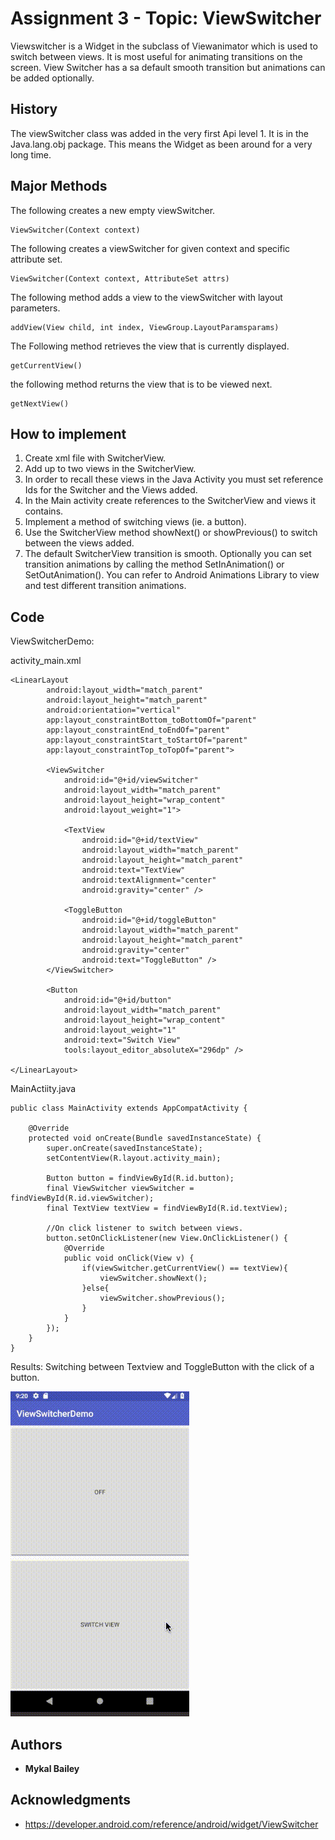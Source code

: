 # Assignment 3 - Topic: ViewSwitcher 

Viewswitcher is a Widget in the subclass of Viewanimator which is used to switch between views. It is most useful for animating transitions on the screen.  View Switcher has a sa default smooth transition but animations can be added optionally.  

## History

The viewSwitcher class was added in the very first Api level 1.  It is in the Java.lang.obj package.  This means the Widget as been around for a very long time.

## Major Methods

The following creates a new empty viewSwitcher.
```
ViewSwitcher(Context context)
```
The following creates a viewSwitcher for given context and specific attribute set.
```
ViewSwitcher(Context context, AttributeSet attrs)
```
The following method adds a view to the viewSwitcher with layout parameters.
```
addView(View child, int index, ViewGroup.LayoutParamsparams)
```
The Following method retrieves the view that is currently displayed.
```
getCurrentView()
```

the following method returns the view that is to be viewed next.
```
getNextView()
```

## How to implement

1.	Create xml file with SwitcherView.
2.	Add up to two views in the SwitcherView.
3.	In order to recall these views in the Java Activity you must set reference Ids for the Switcher and the Views added.
4.	In the Main activity create references to the SwitcherView and views it contains.
5.	Implement a method of switching views (ie. a button).
6.	Use the SwitcherView method showNext() or showPrevious() to switch between the views added.
7.	The default SwitcherView transition is smooth.  Optionally you can set transition animations by calling the method SetInAnimation() or SetOutAnimation().  You can refer to Android Animations Library to view and test different transition animations.


## Code

ViewSwitcherDemo:

activity_main.xml
```
<LinearLayout
        android:layout_width="match_parent"
        android:layout_height="match_parent"
        android:orientation="vertical"
        app:layout_constraintBottom_toBottomOf="parent"
        app:layout_constraintEnd_toEndOf="parent"
        app:layout_constraintStart_toStartOf="parent"
        app:layout_constraintTop_toTopOf="parent">

        <ViewSwitcher
            android:id="@+id/viewSwitcher"
            android:layout_width="match_parent"
            android:layout_height="wrap_content"
            android:layout_weight="1">

            <TextView
                android:id="@+id/textView"
                android:layout_width="match_parent"
                android:layout_height="match_parent"
                android:text="TextView"
                android:textAlignment="center"
                android:gravity="center" />

            <ToggleButton
                android:id="@+id/toggleButton"
                android:layout_width="match_parent"
                android:layout_height="match_parent"
                android:gravity="center"
                android:text="ToggleButton" />
        </ViewSwitcher>

        <Button
            android:id="@+id/button"
            android:layout_width="match_parent"
            android:layout_height="wrap_content"
            android:layout_weight="1"
            android:text="Switch View"
            tools:layout_editor_absoluteX="296dp" />

</LinearLayout>
```
MainActiity.java
```
public class MainActivity extends AppCompatActivity {

    @Override
    protected void onCreate(Bundle savedInstanceState) {
        super.onCreate(savedInstanceState);
        setContentView(R.layout.activity_main);

        Button button = findViewById(R.id.button);
        final ViewSwitcher viewSwitcher = findViewById(R.id.viewSwitcher);
        final TextView textView = findViewById(R.id.textView);

        //On click listener to switch between views.
        button.setOnClickListener(new View.OnClickListener() {
            @Override
            public void onClick(View v) {
                if(viewSwitcher.getCurrentView() == textView){
                    viewSwitcher.showNext();
                }else{
                    viewSwitcher.showPrevious();
                }
            }
        });
    }
}
```
Results:
Switching between Textview and ToggleButton with the click of a button.

![Alt Text](https://raw.githubusercontent.com/mykalbailey/ViewSwitcherDemo/master/DemoApp/ViewSwitcherGif.gif)

## Authors

* **Mykal Bailey**

## Acknowledgments

* https://developer.android.com/reference/android/widget/ViewSwitcher
